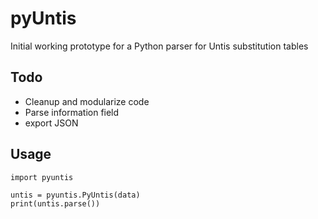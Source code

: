 # pyUntis

Initial working prototype for a Python parser for Untis substitution tables

## Todo

- Cleanup and modularize code
- Parse information field
- export JSON

## Usage

    import pyuntis
    
    untis = pyuntis.PyUntis(data)
    print(untis.parse())